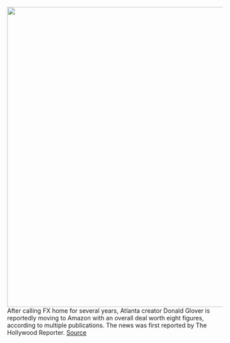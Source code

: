 <img src='https://cdn.vox-cdn.com/thumbor/iw7UiMHrld5XxGEdb8ti0XXW4oU=/0x0:3000x2000/1200x800/filters:focal(1402x585:1882x1065)/cdn.vox-cdn.com/uploads/chorus_image/image/68837735/donald_glover.0.jpg' width='700px' /><br/>
After calling FX home for several years, Atlanta creator Donald Glover is reportedly moving to Amazon with an overall deal worth eight figures, according to multiple publications. The news was first reported by The Hollywood Reporter.
<a href='https://www.theverge.com/2021/2/18/22289258/donald-glover-amazon-deal-channel-curation-phoebe-waller-bridge-fx-atlanta'> Source <a/>
